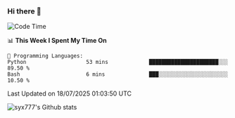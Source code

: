 ### Hi there 👋

<!--
**syx777/syx777** is a ✨ _special_ ✨ repository because its `README.md` (this file) appears on your GitHub profile.

Here are some ideas to get you started:

- 🔭 I’m currently working on ...
- 🌱 I’m currently learning ...
- 👯 I’m looking to collaborate on ...
- 🤔 I’m looking for help with ...
- 💬 Ask me about ...
- 📫 How to reach me: ...
- 😄 Pronouns: ...
- ⚡ Fun fact: ...
-->
<!--START_SECTION:waka-->
![Code Time](http://img.shields.io/badge/Code%20Time-363%20hrs%2016%20mins-blue)

📊 **This Week I Spent My Time On** 

```text
💬 Programming Languages: 
Python                   53 mins             ██████████████████████░░░   89.50 % 
Bash                     6 mins              ███░░░░░░░░░░░░░░░░░░░░░░   10.50 % 
```


 Last Updated on 18/07/2025 01:03:50 UTC
<!--END_SECTION:waka-->

![syx777's Github stats](https://github-readme-stats-syx777.vercel.app/api?username=syx777&show_icons=true&count_private=true)
